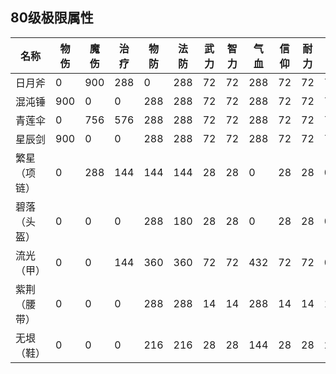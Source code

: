 



## 80级极限属性

| 名称         | 物伤 | 魔伤 | 治疗 | 物防 | 法防 | 武力 | 智力 | 气血 | 信仰 | 耐力 | 敏捷 | 速度 |
| ------------ | ---- | ---- | ---- | ---- | ---- | ---- | ---- | ---- | ---- | ---- | ---- | ---- |
| 日月斧       | 0    | 900  | 288  | 0    | 288  | 72   | 72   | 288  | 72   | 72   | 72   | 72   |
| 混沌锤       | 900  | 0    | 0    | 288  | 288  | 72   | 72   | 288  | 72   | 72   | 72   | 72   |
| 青莲伞       | 0    | 756  | 576  | 288  | 288  | 72   | 72   | 288  | 72   | 72   | 72   | 72   |
| 星辰剑       | 900  | 0    | 0    | 288  | 288  | 72   | 72   | 288  | 72   | 72   | 72   | 72   |
| 繁星（项链） | 0    | 288  | 144  | 144  | 144  | 28   | 28   | 0    | 28   | 28   | 0    | 0    |
| 碧落（头盔） | 0    | 0    | 0    | 288  | 180  | 28   | 28   | 0    | 28   | 28   | 0    | 0    |
| 流光（甲）   | 0    | 0    | 144  | 360  | 360  | 72   | 72   | 432  | 72   | 72   | 0    | 0    |
| 紫荆（腰带） | 0    | 0    | 0    | 288  | 288  | 14   | 14   | 288  | 14   | 14   | 14   | 28   |
| 无垠（鞋）   | 0    | 0    | 0    | 216  | 216  | 28   | 28   | 144  | 28   | 28   | 28   | 90   |